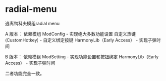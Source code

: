 # radial-menu
逃离鸭科夫模组radial menu


A 版本：
依赖模组
ModConfig - 实现绝大多数功能设置
自定义热键(CustomHotkey) - 自定义绑定按键
HarmonyLib（Early Access） - 实现子弹时间


B 版本：
依赖模组
ModSetting - 实现功能设置和按钮绑定
HarmonyLib（Early Access） - 实现子弹时间

二者功能完全一致。
